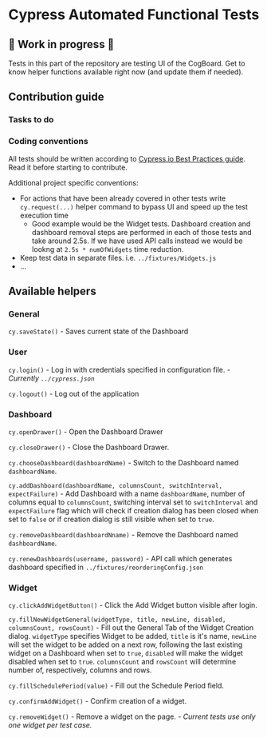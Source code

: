 # Cypress Automated Functional Tests

## :construction: Work in progress :construction:

Tests in this part of the repository are testing UI of the CogBoard. Get to know helper functions available right now (and update them if needed).

## Contribution guide

### Tasks to do

### Coding conventions

All tests should be written according to [Cypress.io Best Practices guide](https://docs.cypress.io/guides/references/best-practices.html "Best Practices | Cypress Documentation"). Read it before starting to contribute.

Additional project specific conventions:

- For actions that have been already covered in other tests write `cy.request(...)` helper command to bypass UI and speed up the test execution time
  - Good example would be the Widget tests. Dashboard creation and dashboard removal steps are performed in each of those tests and take around 2.5s. If we have used API calls instead we would be lookng at `2.5s * numOfWidgets` time reduction.
- Keep test data in separate files. i.e. `../fixtures/Widgets.js`
- ...

## Available helpers

### General

`cy.saveState()` - Saves current state of the Dashboard

### User

`cy.login()` - Log in with credentials specified in configuration file. - _Currently `../cypress.json`_

`cy.logout()` - Log out of the application

### Dashboard

`cy.openDrawer()` - Open the Dashboard Drawer

`cy.closeDrawer()` - Close the Dashboard Drawer.

`cy.chooseDashboard(dashboardName)` - Switch to the Dashboard named `dashboardName`.

`cy.addDashboard(dashboardName, columnsCount, switchInterval, expectFailure)` - Add Dashboard with a name `dashboardName`, number of columns equal to `columnsCount`, switching interval set to `switchInterval` and `expectFailure` flag which will check if creation dialog has been closed when set to `false` or if creation dialog is still visible when set to `true`.

`cy.removeDashboard(dashboardNname)` - Remove the Dashboard named `dashboardName`.

`cy.renewDashboards(username, password)` - API call which generates dashboard specified in `../fixtures/reorderingConfig.json`

### Widget

`cy.clickAddWidgetButton()` - Click the Add Widget button visible after login.

`cy.fillNewWidgetGeneral(widgetType, title, newLine, disabled, columnsCount, rowsCount)` - Fill out the General Tab of the Widget Creation dialog. `widgetType` specifies Widget to be added, `title` is it's name, `newLine` will set the widget to be added on a next row, following the last existing widget on a Dashboard when set to `true`, `disabled` will make the widget disabled when set to `true`. `columnsCount` and `rowsCount` will determine number of, respectively, columns and rows.

`cy.fillSchedulePeriod(value)` - Fill out the Schedule Period field.

`cy.confirmAddWidget()` - Confirm creation of a widget.

`cy.removeWidget()` - Remove a widget on the page. - _Current tests use only one widget per test case._
